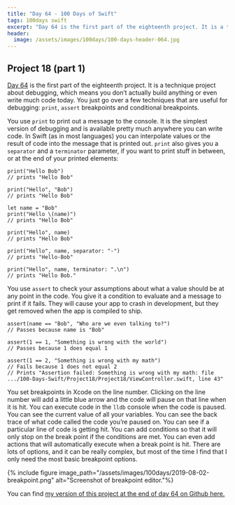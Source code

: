 ```yaml
---
title: "Day 64 - 100 Days of Swift"
tags: 100days swift
excerpt: "Day 64 is the first part of the eighteenth project. It is a technique project about debugging, which means you don’t actually build anything or even write much code today. You just go over a few techniques that are useful for debugging: `print`, `assert` breakpoints and conditional breakpoints."
header:
  image: /assets/images/100days/100-days-header-064.jpg
---
```

## Project 18 (part 1) 
[Day 64](https://www.hackingwithswift.com/100/64) is the first part of the eighteenth project. It is a technique project about debugging, which means you don’t actually build anything or even write much code today. You just go over a few techniques that are useful for debugging: `print`, `assert` breakpoints and conditional breakpoints.

You use `print` to print out a message to the console. It is the simplest version of debugging and is available pretty much anywhere you can write code. In Swift (as in most languages) you can interpolate values or the result of code into the message that is printed out. `print` also gives you a `separator` and a `terminator` parameter, if you want to print stuff in between, or at the end of your printed elements:
```
print("Hello Bob")
// prints "Hello Bob"

print("Hello", "Bob")
// prints "Hello Bob"

let name = "Bob"
print("Hello \(name)")
// prints "Hello Bob"

print("Hello", name)
// prints "Hello Bob"

print("Hello", name, separator: "-")
// prints "Hello-Bob"

print("Hello", name, terminator: ".\n")
// prints "Hello Bob."
```

You use `assert` to check your assumptions about what a value should be at any point in the code. You give it a condition to evaluate and a message to print if it fails. They will cause your app to crash in development, but they get removed when the app is compiled to ship.
```
assert(name == "Bob", "Who are we even talking to?")
// Passes because name is "Bob"

assert(1 == 1, "Something is wrong with the world")
// Passes because 1 does equal 1

assert(1 == 2, "Something is wrong with my math")
// Fails because 1 does not equal 2
// Prints "Assertion failed: Something is wrong with my math: file .../100-Days-Swift/Project18/Project18/ViewController.swift, line 43"
```

You set breakpoints in Xcode on the line number. Clicking on the line number will add a little blue arrow and the code will pause on that line when it is hit. You can execute code in the `lldb` console when the code is paused. You can see the current value of all your variables. You can see the back trace of what code called the code you’re paused on. You can see if a particular line of code is getting hit. You can add conditions so that it will only stop on the break point if the conditions are met. You can even add actions that will automatically execute when a break point is hit. There are lots of options, and it can be really complex, but most of the time I find that I only need the most basic breakpoint options.

{% include figure image_path="/assets/images/100days/2019-08-02-breakpoint.png" alt="Screenshot of breakpoint editor."%}

You can find [my version of this project at the end of day 64 on Github here.](https://github.com/dillon-mce/100-days-swift-projects/tree/ba3d31895a608c25016c09be708ef53744917c36/Project18)